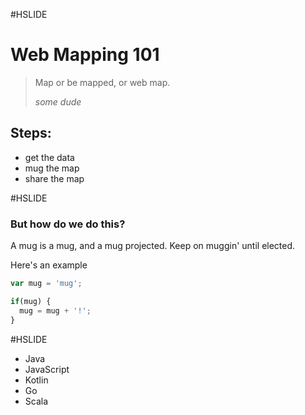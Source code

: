 #HSLIDE

# Web Mapping 101

>Map or be mapped, or web map.
>
>_some dude_

## Steps:

* get the data
* mug the map
* share the map

#HSLIDE

### But how do we do this?

A mug is a mug, and a mug projected. Keep on muggin' until elected.

Here's an example

```javascript
var mug = 'mug';

if(mug) {
  mug = mug + '!';
}
```

#HSLIDE

- Java
- JavaScript <!-- .element: class="fragment" -->
- Kotlin     <!-- .element: class="fragment" -->
- Go         <!-- .element: class="fragment" -->
- Scala      <!-- .element: class="fragment" -->

